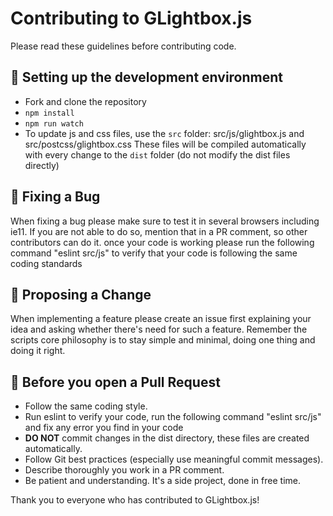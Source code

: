 # Contributing to GLightbox.js

Please read these guidelines before contributing code.

## :nut_and_bolt: Setting up the development environment

- Fork and clone the repository
- `npm install`
- `npm run watch`
- To update js and css files, use the `src` folder: src/js/glightbox.js and src/postcss/glightbox.css These files will be compiled automatically with every change to the `dist` folder (do not modify the dist files directly)

## :bug: Fixing a Bug

When fixing a bug please make sure to test it in several browsers including ie11. If you are not able to do so, mention that in a PR comment, so other contributors can do it. once your code is working please run the following command "eslint src/js" to verify that your code is following the same coding standards

## :tada: Proposing a Change

When implementing a feature please create an issue first explaining your idea and asking whether there's need for such a feature. Remember the scripts core philosophy is to stay simple and minimal, doing one thing and doing it right.

## :pencil: Before you open a Pull Request

- Follow the same coding style.
- Run eslint to verify your code, run the following command "eslint src/js" and fix any error you find in your code
- **DO NOT** commit changes in the dist directory, these files are created automatically.
- Follow Git best practices (especially use meaningful commit messages).
- Describe thoroughly you work in a PR comment.
- Be patient and understanding. It's a side project, done in free time.

Thank you to everyone who has contributed to GLightbox.js!
